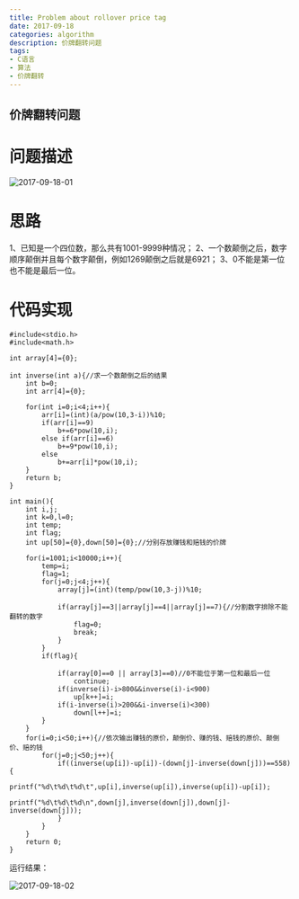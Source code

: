 ```yaml
---
title: Problem about rollover price tag
date: 2017-09-18
categories: algorithm
description: 价牌翻转问题
tags:
- C语言
- 算法
- 价牌翻转
---
```


## 价牌翻转问题
<!--more-->

# 问题描述

![2017-09-18-01](http://ovefvi4g3.bkt.clouddn.com/2017-09-18-01-1.png)

# 思路

1、已知是一个四位数，那么共有1001-9999种情况；
2、一个数颠倒之后，数字顺序颠倒并且每个数字颠倒，例如1269颠倒之后就是6921；
3、0不能是第一位也不能是最后一位。

# 代码实现

```
#include<stdio.h>
#include<math.h>

int array[4]={0};

int inverse(int a){//求一个数颠倒之后的结果 
	int b=0;
	int arr[4]={0};
	
	for(int i=0;i<4;i++){
		arr[i]=(int)(a/pow(10,3-i))%10;
		if(arr[i]==9)
			b+=6*pow(10,i);
		else if(arr[i]==6)
			b+=9*pow(10,i);
		else
			b+=arr[i]*pow(10,i);
	}
	return b;
}

int main(){
	int i,j;
	int k=0,l=0;
	int temp;
	int flag;
	int up[50]={0},down[50]={0};//分别存放赚钱和赔钱的价牌
	
	for(i=1001;i<10000;i++){
		temp=i;
		flag=1;
		for(j=0;j<4;j++){
			array[j]=(int)(temp/pow(10,3-j))%10;
			
			if(array[j]==3||array[j]==4||array[j]==7){//分割数字排除不能翻转的数字
				flag=0;
				break;
			}	
		}
		if(flag){
			
			if(array[0]==0 || array[3]==0)//0不能位于第一位和最后一位 
				continue;
			if(inverse(i)-i>800&&inverse(i)-i<900)
				up[k++]=i;
			if(i-inverse(i)>200&&i-inverse(i)<300)
				down[l++]=i;
		}
	}
	for(i=0;i<50;i++){//依次输出赚钱的原价，颠倒价、赚的钱、赔钱的原价、颠倒价、赔的钱
		for(j=0;j<50;j++){
			if((inverse(up[i])-up[i])-(down[j]-inverse(down[j]))==558){	
				printf("%d\t%d\t%d\t",up[i],inverse(up[i]),inverse(up[i])-up[i]);
				printf("%d\t%d\t%d\n",down[j],inverse(down[j]),down[j]-inverse(down[j]));
			}
		}
	}
	return 0;
} 
```

运行结果：

![2017-09-18-02](http://ovefvi4g3.bkt.clouddn.com/2017-09-18-02-1.png)


